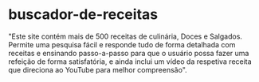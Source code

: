 # buscador-de-receitas
"Este site contém mais de 500 receitas de culinária, Doces e Salgados.  Permite uma pesquisa fácil e responde tudo de forma detalhada com receitas e ensinando passo-a-passo para que o usuário possa fazer uma refeição de forma satisfatória, e ainda inclui um vídeo da respetiva receita que direciona ao YouTube para melhor compreensão".
